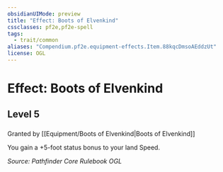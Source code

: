 ```yaml
---
obsidianUIMode: preview
title: "Effect: Boots of Elvenkind"
cssclasses: pf2e,pf2e-spell
tags:
  - trait/common
aliases: "Compendium.pf2e.equipment-effects.Item.88kqcDmsoAEddzUt"
license: OGL
---
```

# Effect: Boots of Elvenkind
## Level 5
### 






Granted by [[Equipment/Boots of Elvenkind|Boots of Elvenkind]]

You gain a +5-foot status bonus to your land Speed.

*Source: Pathfinder Core Rulebook*
*OGL*